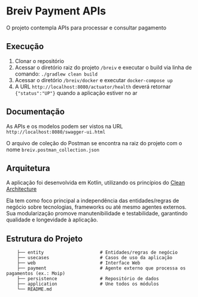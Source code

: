 Breiv Payment APIs    
=
O projeto contempla APIs para processar e consultar pagamento

Execução
-
1. Clonar o repositório
2. Acessar o diretório raiz do projeto `/breiv` e executar o build via linha de comando: `./gradlew clean build`
3. Acessar o diretório `/breiv/docker` e executar `docker-compose up`
4. A URL `http://localhost:8080/actuator/health` deverá retornar `{"status":"UP"}` quando a aplicação estiver no ar

Documentação
-
As APIs e os modelos podem ser vistos na URL `http://localhost:8080/swagger-ui.html`

O arquivo de coleção do Postman se encontra na raiz do projeto com o nome `breiv.postman_collection.json`

Arquitetura
-

A aplicação foi desenvolvida em Kotlin, utilizando os princípios do [Clean Architecture](https://8thlight.com/blog/uncle-bob/2012/08/13/the-clean-architecture.html)

Ela tem como foco principal a independência das entidades/regras de negócio sobre tecnologias, frameworks ou até mesmo agentes externos. Sua modularização promove manutenibilidade e testabilidade, garantindo qualidade e longevidade à aplicação.

Estrutura do Projeto
-
```
    ├── entity                     # Entidades/regras de negócio
    ├── usecases                   # Casos de uso da aplicação
    ├── web                        # Interface Web
    ├── payment                    # Agente externo que processa os pagamentos (ex.: Moip)
    ├── persistence                # Repositório de dados
    ├── application                # Une todos os módulos
    └── README.md
```